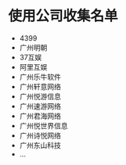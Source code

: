 # 使用公司收集名单

* 4399
* 广州明朝
* 37互娱
* 阿里互娱
* 广州乐牛软件
* 广州轩意网络
* 广州悦游信息
* 广州速游网络
* 广州君海网络
* 广州悦世界信息
* 广州诗悦网络
* 广州东山科技
* ...